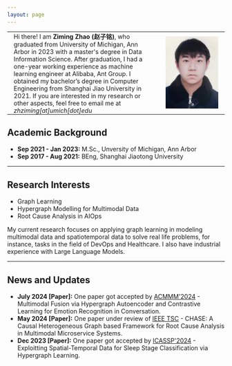 ```yaml
---
layout: page
---
```


<table>
    <tr>
        <td>Hi there! I am <b>Ziming Zhao (赵子铭)</b>, who graduated from University of Michigan, Ann Arbor in 2023 with a master's degree in Data Information Science. After graduation, I had a one-year working experience as machine learning engineer at Alibaba, Ant Group. I obtained my bachelor’s degree in Computer Engineering from Shanghai Jiao University in 2021. If you are interested in my research or other aspects, feel free to email me at <i>zhziming[at]umich[dot]edu</i> </td>
        <td ><img src="./images/photo.png" style="width:2500px;"/></td>
    </tr>
</table>

<style type="text/css">
  td {
    padding: 0 15px;
  }
</style>

## Academic Background
- **Sep 2021 - Jan 2023:** M.Sc., Unversity of Michigan, Ann Arbor
- **Sep 2017 - Aug 2021:** BEng, Shanghai Jiaotong University

---

## Research Interests

- Graph Learning
- Hypergraph Modelling for Multimodal Data
- Root Cause Analysis in AIOps

My current research focuses on applying graph learning in modeling multimodal data and spatiotemporal data to solve real life problems, for instance, tasks in the field of DevOps and Healthcare. I also have industrial experience with Large Language Models. 

---

## News and Updates

- **July 2024 [Paper]:** One paper got accepted by [ACMMM'2024](https://2024.acmmm.org/) - Multimodal Fusion via Hypergraph Autoencoder and Contrastive Learning for Emotion Recognition in Conversation.
- **May 2024 [Paper]:** One paper under review of [IEEE TSC](https://ieeexplore.ieee.org/xpl/RecentIssue.jsp?punumber=4629386) - CHASE: A Causal Heterogeneous Graph based Framework for Root Cause Analysis in Multimodal Microservice Systems.
- **Dec 2023 [Paper]:** One paper got accepted by [ICASSP'2024](https://2024.ieeeicassp.org/) - Exploitting Spatial-Temporal Data for Sleep Stage Classification via Hypergraph Learning.